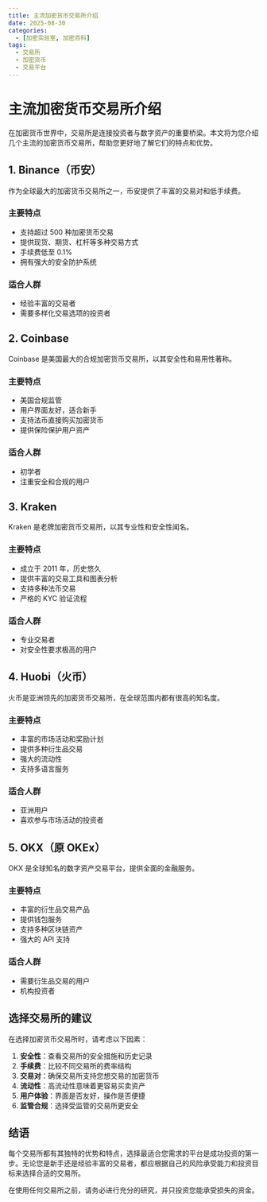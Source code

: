 ```yaml
---
title: 主流加密货币交易所介绍
date: 2025-08-30
categories:
  - [加密实验室, 加密百科]
tags:
  - 交易所
  - 加密货币
  - 交易平台
---
```


# 主流加密货币交易所介绍

在加密货币世界中，交易所是连接投资者与数字资产的重要桥梁。本文将为您介绍几个主流的加密货币交易所，帮助您更好地了解它们的特点和优势。

## 1. Binance（币安）

作为全球最大的加密货币交易所之一，币安提供了丰富的交易对和低手续费。

### 主要特点

- 支持超过 500 种加密货币交易
- 提供现货、期货、杠杆等多种交易方式
- 手续费低至 0.1%
- 拥有强大的安全防护系统

### 适合人群

- 经验丰富的交易者
- 需要多样化交易选项的投资者

## 2. Coinbase

Coinbase 是美国最大的合规加密货币交易所，以其安全性和易用性著称。

### 主要特点

- 美国合规监管
- 用户界面友好，适合新手
- 支持法币直接购买加密货币
- 提供保险保护用户资产

### 适合人群

- 初学者
- 注重安全和合规的用户

## 3. Kraken

Kraken 是老牌加密货币交易所，以其专业性和安全性闻名。

### 主要特点

- 成立于 2011 年，历史悠久
- 提供丰富的交易工具和图表分析
- 支持多种法币交易
- 严格的 KYC 验证流程

### 适合人群

- 专业交易者
- 对安全性要求极高的用户

## 4. Huobi（火币）

火币是亚洲领先的加密货币交易所，在全球范围内都有很高的知名度。

### 主要特点

- 丰富的市场活动和奖励计划
- 提供多种衍生品交易
- 强大的流动性
- 支持多语言服务

### 适合人群

- 亚洲用户
- 喜欢参与市场活动的投资者

## 5. OKX（原 OKEx）

OKX 是全球知名的数字资产交易平台，提供全面的金融服务。

### 主要特点

- 丰富的衍生品交易产品
- 提供钱包服务
- 支持多种区块链资产
- 强大的 API 支持

### 适合人群

- 需要衍生品交易的用户
- 机构投资者

## 选择交易所的建议

在选择加密货币交易所时，请考虑以下因素：

1. **安全性**：查看交易所的安全措施和历史记录
2. **手续费**：比较不同交易所的费率结构
3. **交易对**：确保交易所支持您想交易的加密货币
4. **流动性**：高流动性意味着更容易买卖资产
5. **用户体验**：界面是否友好，操作是否便捷
6. **监管合规**：选择受监管的交易所更安全

## 结语

每个交易所都有其独特的优势和特点，选择最适合您需求的平台是成功投资的第一步。无论您是新手还是经验丰富的交易者，都应根据自己的风险承受能力和投资目标来选择合适的交易所。

在使用任何交易所之前，请务必进行充分的研究，并只投资您能承受损失的资金。
